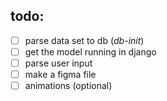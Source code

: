 ## todo:
- [ ] parse data set to db (_db-init_)
- [ ] get the model running in django
- [ ] parse user input 
- [ ] make a figma file 
- [ ] animations (optional)